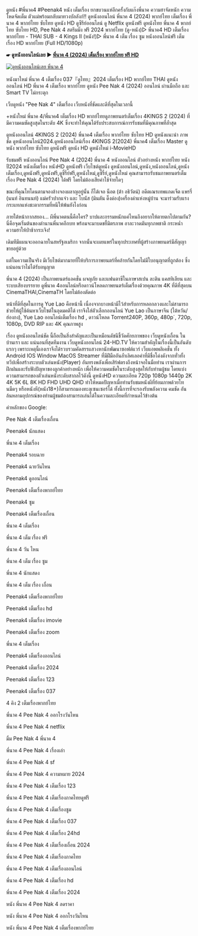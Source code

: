 ดูหนัง #พี่นาค4 #Peenak4 หนัง เต็มเรื่อง ยกขบวนแห่อีกครั้งกับแก๊งพี่นาค ความฮาจัดหนัก ความโหดจัดเต็ม ตัวแม่พร้อมกลับมาทวงบัลลังก์!! ดูหนังออนไลน์ พี่นาค 4 (2024) พากย์ไทย เต็มเรื่อง พี่นาค 4 พากย์ไทย ซับไทย ดูหนัง HD ดูซีรีย์ออนไลน์ ดู Netflix ดูหนังฟรี ดูหนังไทย พี่นาค 4 พากย์ไทย ซับไทย HD, Pee Nak 4 สตรีมมิ่ง ฟรี 2024 พากย์ไทย (ดู-หนัง)▷ พี่นาค4 HD เต็มเรื่อง พากย์ไทย - THAI SUB - 4 Kings II (หนัง!)▷ พี่นาค 4 เต็ม เรื่อง ซูม หนังออนไลน์ฟรี เต็มเรื่อง HD พากย์ไทย (Full HD/1080p)

**☛ ดูหนังออนไลน์เลย ▶ [พี่นาค 4 (2024) เต็มเรื่อง พากย์ไทย ฟรี HD](https://movieszone.club/th/1172533/pee-nak-4.html)**

[![ดูหนังออนไลน์เลย พี่นาค 4](https://camo.githubusercontent.com/917e6ed5c302499242165dcc02bdbce85c075fd21b35918eb9c0b771855261b8/68747470733a2f2f7374617469632e7769787374617469632e636f6d2f6d656469612f6232343966395f61646163386637306662336634356238383639313639366337376465313866337e6d76322e676966)](https://movieszone.club/th/1172533/pee-nak-4.html)




หนังมาใหม่ พี่นาค 4 เต็มเรื่อง 037『ดูไทย』2024 เต็มเรื่อง HD พากย์ไทย THAI ดูหนังออนไลน์ HD พี่นาค 4 เต็มเรื่อง พากย์ไทย ดูหนัง Pee Nak 4 (2024) ออนไลน์ ผ่านมือถือ และ Smart TV ไม่กระตุก

เว็บดูหนัง "Pee Nak 4" เต็มเรื่อง เว็บหนังที่ชัดและดีที่สุดในเวลานี้

+หนังใหม่ พี่นาค 4/พี่นาค4 เต็มเรื่อง HD พากย์ไทยดูภาพยนตร์เต็มเรื่อง 4KINGS 2 (2024) ที่มีความคมชัดสูงสุดในระดับ 4K ซึ่งจะทำให้คุณได้รับประสบการณ์การรับชมที่มีคุณภาพที่ล้ำสุด

ดูหนังออนไลน์ 4KINGS 2 (2024) พี่นาค4 เต็มเรื่อง พากย์ไทย ซับไทย HD ดูหนังแนะนำ ภาพชัด ดูหนังออนไลน์2024.ดูหนังออนไลน์เรื่อง 4KINGS 2(2024) พี่นาค4 เต็มเรื่อง Master ดูหนัง พากย์ไทย ซับไทย ดูหนังฟรี ดูหนัง HD ดูหนังใหม่ i-MovieHD

รับชมฟรี หนังออนไลน์ Pee Nak 4 (2024) พี่นาค 4 หนังออนไลน์ ตัวอย่างหนัง พากย์ไทย หนังปี2024 หนังเต็มเรื่อง หนังHD ดูหนังฟรี เว็บไซต์ดูหนัง ดูหนังออนไลน์,ดูหนัง,หนังออนไลน์,ดูหนังเต็มเรื่อง,ดูหนังฟรี,ดูหนังฟรี,ดูซี่รี่ย์ฟรี,ดูหนังใหม่,ดูซี่รี่ย์,ดูหนังใหม่ คุณสามารถรับชมภาพยนตร์เต็มเรื่อง Pee Nak 4 (2024) ได้ฟรี โดยไม่ต้องเสียค่าใช้จ่ายใดๆ

ขณะที่คุณโทโดนตามจองล้างจองผลาญอยู่นั้น ก็ได้เจอ น็อต (ต้า อธิวัตน์) อดีตเณรเทพแกดเจ็ต แพรรี่ (นนท์ อินทนนท์) แม่ครัวปากแจ๋ว และ โบนัส (มินตัน ดิ๊งด่อง)เครื่องด่าแห่งหมู่บ้าน จะมาร่วมรับแรงกระแทกแห่งชะตากรรมที่หนีให้พ้นยังไงก่อน 

ภายใต้หน้ากากสยอง... ผีพี่นาคตนนี้คือใคร? บาปและกรรมหนักแค่ไหนถึงอยากให้ตายตกไปตามกัน? นี่คือจุดเริ่มต้นของตำนานพี่นาคอีกบท พร้อมจะมาบดขยี้มิตรภาพ อาละวาดมันทุกภพชาติ กระหน่ำความฮาให้ป่าช้ากระเจิง!

เดิมทีมีแผนจะออกฉายในสหรัฐอเมริกา จากนั้นจะเผยแพร่ในทุกประเทศที่ผู้สร้างภาพยนตร์มีสัญญาขายอยู่ด้วย

แต่ในความเป็นจริง มีเว็บไซต์มากมายที่ให้บริการภาพยนตร์ที่คล้ายกันโดยไม่มีใบอนุญาตที่ถูกต้อง ซึ่งแน่นอนว่าไม่ได้รับอนุญาต

พี่นาค 4 (2024) เป็นภาพยนตร์แอคชั่น ผจญภัย และแฟนตาซีในภาษาสเปน ละติน แคสทิเลียน และระบบเสียงบรรยาย ดูพี่นาค 4ออนไลน์หรือดาวน์โหลดภาพยนตร์เต็มเรื่องด้วยคุณภาพ 4K ที่ดีที่สุดบน CinemaTHAI,CinemaTH โดยไม่ต้องตัดต่อ

หน้าที่ดีที่สุดในการดู Yue Lao คือหน้านี้ เนื่องจากบางหน้ามีไว้สำหรับการหลอกลวงและไม่สามารถช่วยให้ผู้ใช้ค้นหาเว็บไซต์ในอุดมคติได้ เราจึงใส่ตัวเลือกออนไลน์ Yue Lao เป็นภาษาจีน (ไต้หวัน/ฮ่องกง), Yue Lao ออนไลน์เต็มเรื่อง hd , ดาวน์โหลด Torrent240P, 360p, 480p´, 720p, 1080p, DVD RIP และ 4K คุณภาพสูง

เรื่อง ดูหนังออนไลน์ชัด นี้ถือเป็นสิ่งสำคัญและเป็นเหมือนดัชนีชี้วัดศักยภาพของ เว็บดูหนังเถื่อน ในบ้านเรา และ แน่นอนที่สุดทีมงาน เว็บดูหนังออนไลน์ 24-HD.TV ให้ความสำคัญในเรื่องนี้เป็นอันดับแรกๆ เพราะเหตุนี้เองเราจึงได้รวบรวมคัดสรรแสวงหานักพัฒนาซอฟต์แวร์ เว็บแอพพลิเคชั่น ทั้ง Android IOS Window MacOS Streamer ที่มีฝีมืออันล้ำเลิศเลอค่าที่มีชื่อโด่งดังจากทั่วทั้งทวีปเพื่อสร้างระบบตัวเล่นหนัง(Player) อันทรงพลังเพื่อเสิร์ฟตรงถึงหน้าจอในมือท่าน เราผ่านการฝึกฝนและรับฟังปัญหาของลูกค้าอย่างหนัก เพื่อให้ความคมชัดในระดับสูงสุดให้กับท่านผู้ชม โดยแบ่งความสามารถของตัวเล่นหนังระดับสากลไว้ดังนี้ ดูหนังHD ความละเอียด 720p 1080p 1440p 2K 4K 5K 6L 8K HD FHD UHD QHD ทำให้หมดปัญหาเมื่อท่านรับชมหนังผีที่ย้อมภาพด้วยโทนมืดๆ หรือหนังหี(หนัง18+)ก็สามารถมองทะลุเซนเซอร์ได้ ทั้งนี้การที่จะรองรับพลังความ คมชัด อันล้นหลามอุปกรณ์ของท่านผู้ชมต้องสามารถเล่นได้ในความละเอียดที่กำหนดไว้ข้างต้น

คำหลักของ Google:

Pee Nak 4 เต็มเรื่องเถื่อน

Peenak4 นักแสดง

พี่นาค 4 เต็มเรื่อง

Peenak4 รอบฉาย

Peenak4 ฉายวันไหน

Peenak4 ดูออนไลน์

Peenak4 เต็มเรื่องพากย์ไทย

Peenak4 ซูม

Peenak4 เต็มเรื่องเถื่อน

พี่นาค 4 เต็มเรื่อง

พี่นาค 4 เต็ม เรื่อง ฟรี

พี่นาค 4 วัน ไหน

พี่นาค 4 เต็ม เรื่อง ซูม

พี่นาค 4 นักแสดง

พี่นาค 4 เต็ม เรื่อง เถื่อน

Peenak4 เต็มเรื่องพากย์ไทย

Peenak4 เต็มเรื่อง hd

Peenak4 เต็มเรื่อง imovie

Peenak4 เต็มเรื่อง zoom

พี่นาค 4 เต็มเรื่อง

Peenak4 เต็มเรื่องออนไลน์

Peenak4 เต็มเรื่อง 2024

Peenak4 เต็มเรื่อง 123

Peenak4 เต็มเรื่อง 037

4 คิง 2 เต็มเรื่องพากย์ไทย

พี่นาค 4 Pee Nak 4 ออกโรงวันไหน

พี่นาค 4 Pee Nak 4 netflix

มิ้ม Pee Nak 4 พี่นาค 4

พี่นาค 4 Pee Nak 4 เรื่องเล่า

พี่นาค 4 Pee Nak 4 sf

พี่นาค 4 Pee Nak 4 ความหมาย 2024

พี่นาค 4 Pee Nak 4 เต็มเรื่อง 123

พี่นาค 4 Pee Nak 4 เต็มเรื่องภาคไทยดูฟรี

พี่นาค 4 Pee Nak 4 เต็มเรื่องซูม

พี่นาค 4 Pee Nak 4 เต็มเรื่อง 037

พี่นาค 4 Pee Nak 4 เต็มเรื่อง 24hd

พี่นาค 4 Pee Nak 4 เต็มเรื่องเถื่อน 2024

พี่นาค 4 Pee Nak 4 เต็มเรื่องภาคไทย

พี่นาค 4 Pee Nak 4 เต็มเรื่องออนไลน์

พี่นาค 4 Pee Nak 4 เต็มเรื่อง hd

พี่นาค 4 Pee Nak 4 เต็มเรื่อง 2024

หนัง พี่นาค 4 Pee Nak 4 ลดราคา

หนัง พี่นาค 4 Pee Nak 4 ออกโรงวันไหน

หนัง พี่นาค 4 Pee Nak 4 เต็มเรื่องพากย์ไทย
